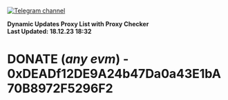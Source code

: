 [![Telegram channel](https://img.shields.io/endpoint?url=https://runkit.io/damiankrawczyk/telegram-badge/branches/master?url=https://t.me/n4z4v0d)](https://t.me/n4z4v0d) 

**Dynamic Updates Proxy List with Proxy Checker**  
**Last Updated: 18.12.23 18:32**

# DONATE (_any evm_) - 0xDEADf12DE9A24b47Da0a43E1bA70B8972F5296F2
